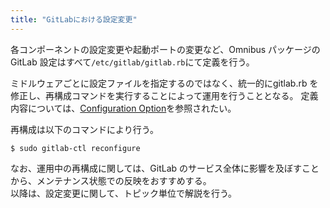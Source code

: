 ```yaml
---
title: "GitLabにおける設定変更"
---
```


各コンポーネントの設定変更や起動ポートの変更など、Omnibus パッケージのGitLab 設定はすべて`/etc/gitlab/gitlab.rb`にて定義を行う。

ミドルウェアごとに設定ファイルを指定するのではなく、統一的にgitlab.rb を修正し、再構成コマンドを実行することによって運用を行うこととなる。
定義内容については、[Configuration Option](https://gitlab.com/gitlab-org/omnibus-gitlab/blob/master/doc/settings/configuration.md)を参照されたい。


再構成は以下のコマンドにより行う。

```
$ sudo gitlab-ctl reconfigure
```

なお、運用中の再構成に関しては、GitLab のサービス全体に影響を及ぼすことから、メンテナンス状態での反映をおすすめする。  
以降は、設定変更に関して、トピック単位で解説を行う。
